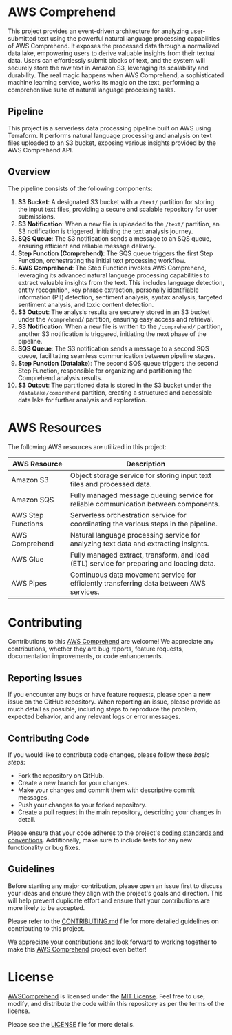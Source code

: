 # AWS Comprehend
This project provides an event-driven architecture for analyzing user-submitted text using the powerful natural language processing capabilities of AWS Comprehend. It exposes the processed data through a normalized data lake, empowering users to derive valuable insights from their textual data. Users can effortlessly submit blocks of text, and the system will securely store the raw text in Amazon S3, leveraging its scalability and durability. The real magic happens when AWS Comprehend, a sophisticated machine learning service, works its magic on the text, performing a comprehensive suite of natural language processing tasks.

## Pipeline
This project is a serverless data processing pipeline built on AWS using Terraform. It performs natural language processing and analysis on text files uploaded to an S3 bucket, exposing various insights provided by the AWS Comprehend API.

## Overview
The pipeline consists of the following components:

1. **S3 Bucket**: A designated S3 bucket with a `/text/` partition for storing the input text files, providing a secure and scalable repository for user submissions.
2. **S3 Notification**: When a new file is uploaded to the `/text/` partition, an S3 notification is triggered, initiating the text analysis journey.
3. **SQS Queue**: The S3 notification sends a message to an SQS queue, ensuring efficient and reliable message delivery.
4. **Step Function (Comprehend)**: The SQS queue triggers the first Step Function, orchestrating the initial text processing workflow.
5. **AWS Comprehend**: The Step Function invokes AWS Comprehend, leveraging its advanced natural language processing capabilities to extract valuable insights from the text. This includes language detection, entity recognition, key phrase extraction, personally identifiable information (PII) detection, sentiment analysis, syntax analysis, targeted sentiment analysis, and toxic content detection.
6. **S3 Output**: The analysis results are securely stored in an S3 bucket under the `/comprehend/` partition, ensuring easy access and retrieval.
7. **S3 Notification**: When a new file is written to the `/comprehend/` partition, another S3 notification is triggered, initiating the next phase of the pipeline.
8. **SQS Queue**: The S3 notification sends a message to a second SQS queue, facilitating seamless communication between pipeline stages.
9. **Step Function (Datalake)**: The second SQS queue triggers the second Step Function, responsible for organizing and partitioning the Comprehend analysis results.
10. **S3 Output**: The partitioned data is stored in the S3 bucket under the `/datalake/comprehend` partition, creating a structured and accessible data lake for further analysis and exploration.

# AWS Resources
The following AWS resources are utilized in this project:

<table>
  <thead>
    <tr>
      <th>AWS Resource</th>
      <th>Description</th>
    </tr>
  </thead>
  <tbody>
    <tr>
      <td>Amazon S3</td>
      <td>Object storage service for storing input text files and processed data.</td>
    </tr>
    <tr>
      <td>Amazon SQS</td>
      <td>Fully managed message queuing service for reliable communication between components.</td>
    </tr>
    <tr>
      <td>AWS Step Functions</td>
      <td>Serverless orchestration service for coordinating the various steps in the pipeline.</td>
    </tr>
    <tr>
      <td>AWS Comprehend</td>
      <td>Natural language processing service for analyzing text data and extracting insights.</td>
    </tr>
    <tr>
      <td>AWS Glue</td>
      <td>Fully managed extract, transform, and load (ETL) service for preparing and loading data.</td>
    </tr>
    <tr>
      <td>AWS Pipes</td>
      <td>Continuous data movement service for efficiently transferring data between AWS services.</td>
    </tr>
  </tbody>
</table>

# Contributing
Contributions to this [AWS Comprehend](https://www.github.com/lindsaygelle/AWSComprehend) are welcome! We appreciate any contributions,
whether they are bug reports, feature requests, documentation improvements, or code enhancements.

## Reporting Issues
If you encounter any bugs or have feature requests, please open a new issue on the GitHub repository. When reporting an issue, please provide as much detail as possible,
including steps to reproduce the problem, expected behavior, and any relevant logs or error messages.

## Contributing Code
If you would like to contribute code changes, please follow these _basic steps_:

- Fork the repository on GitHub.
- Create a new branch for your changes.
- Make your changes and commit them with descriptive commit messages.
- Push your changes to your forked repository.
- Create a pull request in the main repository, describing your changes in detail.

Please ensure that your code adheres to the project's [coding standards and conventions](./CONTRIBUTING.md). Additionally, make sure to include tests for any new functionality or bug fixes.

## Guidelines
Before starting any major contribution, please open an issue first to discuss your ideas and ensure they align with the project's goals and direction.
This will help prevent duplicate effort and ensure that your contributions are more likely to be accepted.

Please refer to the [CONTRIBUTING.md](./CONTRIBUTING.md) file for more detailed guidelines on contributing to this project.

We appreciate your contributions and look forward to working together to make this [AWS Comprehend](https://www.github.com/lindsaygelle/AWSComprehend) project even better!

# License
[AWSComprehend](https://www.github.com/lindsaygelle/AWSComprehend) is licensed under the [MIT License](https://en.wikipedia.org/wiki/MIT_License). Feel free to use, modify, and distribute the code within this repository as per the terms of the license.

Please see the [LICENSE](./LICENSE) file for more details.
